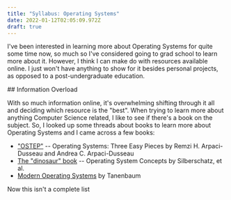 ```yaml
---
title: "Syllabus: Operating Systems"
date: 2022-01-12T02:05:09.972Z
draft: true
---
```

I've been interested in learning more about Operating Systems for quite some time now, so much so I've considered going to grad school to learn more about it. However, I think I can make do with resources available online. I just won't have anything to show for it besides personal projects, as opposed to a post-undergraduate education.

\## Information Overload

With so much information online, it's overwhelming shifting through it all and deciding which resource is the "best". When trying to learn more about anything Computer Science related, I like to see if there's a book on the subject. So, I looked up some threads about books to learn more about Operating Systems and I came across a few books:

* ["OSTEP"](https://pages.cs.wisc.edu/~remzi/OSTEP/) -- Operating Systems: Three Easy Pieces by Remzi H. Arpaci-Dusseau and Andrea C. Arpaci-Dusseau
* [The "dinosaur" book](https://codex.cs.yale.edu/avi/os-book/OS10/index.html) -- Operating System Concepts by Silberschatz, et al.
* [Modern Operating Systems](https://www.pearson.com/us/higher-education/program/Tanenbaum-Modern-Operating-Systems-4th-Edition/PGM80736.html) by Tanenbaum

Now this isn't a complete list